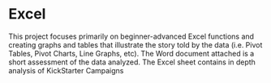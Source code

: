 # Excel
This project focuses primarily on beginner-advanced Excel functions and creating graphs and tables that illustrate the story told by the data (i.e. Pivot Tables, Pivot Charts, Line Graphs, etc).
The Word document attached is a short assessment of the data analyzed.
The Excel sheet contains in depth analysis of KickStarter Campaigns